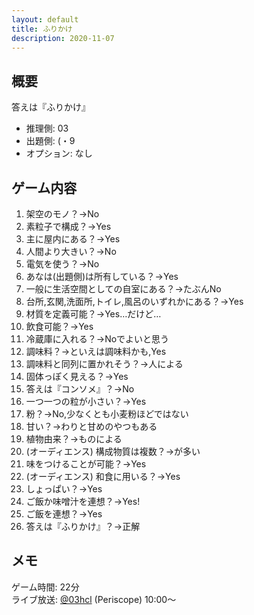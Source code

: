```yaml
---
layout: default
title: ふりかけ
description: 2020-11-07
---
```


## 概要

答えは『ふりかけ』

- 推理側: 03
- 出題側: (・9
- オプション: なし

## ゲーム内容

1. 架空のモノ？→No
2. 素粒子で構成？→Yes
3. 主に屋内にある？→Yes
4. 人間より大きい？→No
5. 電気を使う？→No
6. あなは(出題側)は所有している？→Yes
7. 一般に生活空間としての自室にある？→たぶんNo
8. 台所,玄関,洗面所,トイレ,風呂のいずれかにある？→Yes
9. 材質を定義可能？→Yes…だけど…
10. 飲食可能？→Yes
11. 冷蔵庫に入れる？→Noでよいと思う
12. 調味料？→といえは調味料かも,Yes
13. 調味料と同列に置かれそう？→人による
14. 固体っぽく見える？→Yes
15. 答えは『コンソメ』？→No
16. 一つ一つの粒が小さい？→Yes
17. 粉？→No,少なくとも小麦粉ほどではない
18. 甘い？→わりと甘めのやつもある
19. 植物由来？→ものによる
20. (オーディエンス) 構成物質は複数？→が多い
21. 味をつけることが可能？→Yes
22. (オーディエンス) 和食に用いる？→Yes
23. しょっぱい？→Yes
24. ご飯か味噌汁を連想？→Yes!
25. ご飯を連想？→Yes
26. 答えは『ふりかけ』？→正解

## メモ

ゲーム時間: 22分  
ライブ放送: [@03hcl](https://www.periscope.tv/03hcl/1yoJMXPljgwGQ?t=10m) (Periscope) 10:00～
